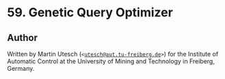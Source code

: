 # 59. Genetic Query Optimizer

## Author

Written by Martin Utesch \(`<`[`utesch@aut.tu-freiberg.de`](mailto:utesch@aut.tu-freiberg.de)`>`\) for the Institute of Automatic Control at the University of Mining and Technology in Freiberg, Germany.


